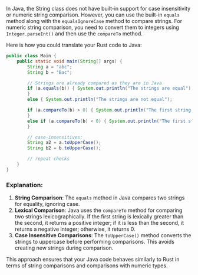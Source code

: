 In Java, the String class does not have built-in support for case insensitivity or numeric string comparison. However, you can use the built-in `equals` method along with the `equalsIgnoreCase` method to compare strings. For numeric string comparison, you need to convert them to integers using `Integer.parseInt()` and then use the `compareTo` method.

Here is how you could translate your Rust code to Java:

```java
public class Main {
    public static void main(String[] args) {
        String a = "abc";
        String b = "Bac";

        // Strings are already compared as they are in Java
        if (a.equals(b)) { System.out.println("The strings are equal");
        }
        else { System.out.println("The strings are not equal");

        if (a.compareTo(b) > 0) { System.out.println("The first string is lexically after the second");
        }
        else if (a.compareTo(b) < 0) { System.out.println("The first string is lexically before the second");
        }

        // case-insensitives:
        String a2 = a.toUpperCase();
        String b2 = b.toUpperCase();

        // repeat checks
    }
}
```

### Explanation:

1. **String Comparison**: The `equals` method in Java compares two strings for equality, ignoring case.
2. **Lexical Comparison**: Java uses the `compareTo` method for comparing two strings lexicographically. If the first string is lexically greater than the second, it returns a positive integer; if it is less than the second, it returns a negative integer; otherwise, it returns 0.
3. **Case Insensitive Comparisons**: The `toUpperCase()` method converts the strings to uppercase before performing comparisons. This avoids creating new strings during comparison.

This approach ensures that your Java code behaves similarly to Rust in terms of string comparisons and comparisons with numeric types.
